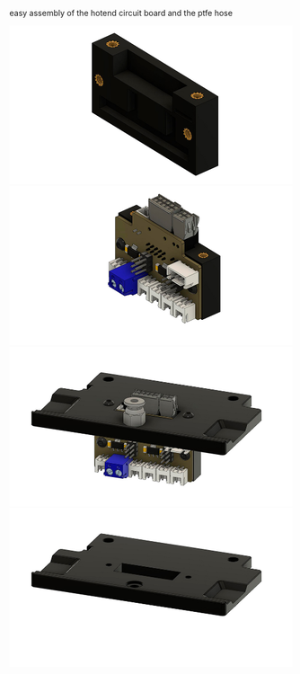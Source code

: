 easy assembly of the hotend circuit board and the ptfe hose

![Image 1](Images/Hotend_PCB_mounting_1.jpg)
![Image 2](Images/Hotend_PCB_mounting_2.jpg)
![Image 3](Images/Hotend_PCB_mounting_3.jpg)
![Image 4](Images/Hotend_PCB_mounting_4.jpg)